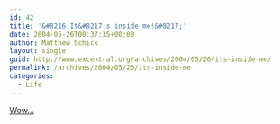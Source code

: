 ```yaml
---
id: 42
title: '&#8216;It&#8217;s inside me!&#8217;'
date: 2004-05-26T00:37:35+00:00
author: Matthew Schick
layout: single
guid: http://www.excentral.org/archives/2004/05/26/its-inside-me/
permalink: /archives/2004/05/26/its-inside-me
categories:
  - Life
---
```

<a href="http://www.cibolabeacon.com/articles/2004/05/25/news/news5.txt">Wow...</a>
